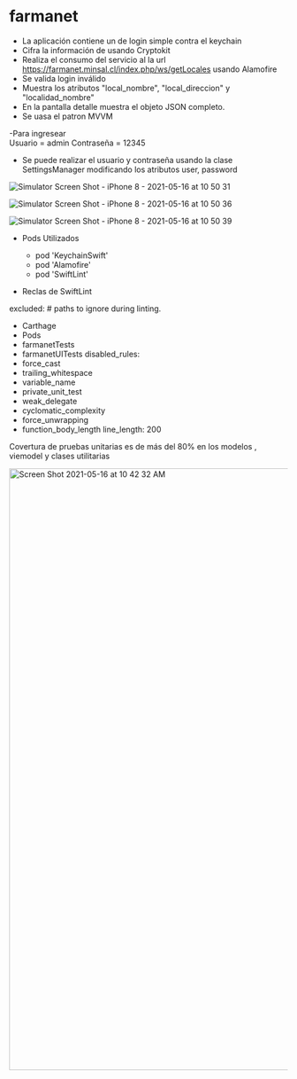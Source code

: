 # farmanet
- La aplicación contiene un de login simple contra el keychain 
- Cifra la información de usando Cryptokit
- Realiza el consumo del servicio al la url https://farmanet.minsal.cl/index.php/ws/getLocales usando Alamofire
- Se valida login inválido
- Muestra los atributos "local_nombre",  "local_direccion" y "localidad_nombre" 
- En la pantalla detalle muestra  el objeto JSON completo. 
-  Se uasa el patron MVVM

-Para ingresear  
 Usuario = admin
 Contraseña = 12345
 
- Se puede realizar el usuario y contraseña usando la clase SettingsManager modificando los atributos user, password

![Simulator Screen Shot - iPhone 8 - 2021-05-16 at 10 50 31](https://user-images.githubusercontent.com/23081637/118403576-a48a1700-b634-11eb-98af-353542e7bbc5.png)

![Simulator Screen Shot - iPhone 8 - 2021-05-16 at 10 50 36](https://user-images.githubusercontent.com/23081637/118403580-a7850780-b634-11eb-8fc4-29344a6b3d58.png)

![Simulator Screen Shot - iPhone 8 - 2021-05-16 at 10 50 39](https://user-images.githubusercontent.com/23081637/118403584-aa7ff800-b634-11eb-9913-f2639101ff44.png)


- Pods Utilizados
  -  pod 'KeychainSwift'
  -  pod 'Alamofire'
  -  pod 'SwiftLint'
  
- Reclas de SwiftLint 

excluded: # paths to ignore during linting. 
  - Carthage
  - Pods
  - farmanetTests
  - farmanetUITests
disabled_rules:
  - force_cast
  - trailing_whitespace
  - variable_name
  - private_unit_test
  - weak_delegate
  - cyclomatic_complexity
  - force_unwrapping
  - function_body_length
line_length: 200

Covertura de pruebas unitarias  es de más del 80% en los modelos , viemodel y clases utilitarias 

<img width="1086" alt="Screen Shot 2021-05-16 at 10 42 32 AM" src="https://user-images.githubusercontent.com/23081637/118403311-7d7f1580-b633-11eb-9eb1-11fc09531f41.png">


